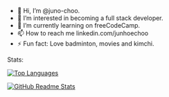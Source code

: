 - 👋 Hi, I’m @juno-choo.
- 👀 I’m interested in becoming a full stack developer.
- 🌱 I’m currently learning on freeCodeCamp.
- 📫 How to reach me linkedin.com/junhoechoo
- ⚡ Fun fact: Love badminton, movies and kimchi.

Stats:

[![Top Languages](https://github-readme-stats.vercel.app/api/top-langs/?username=juno-choo&layout=compact&show_icons=true&theme=dark)]()

[![GitHub Readme Stats](https://github-readme-stats.vercel.app/api?username=juno-choo&show_icons=true&theme=tokyo-night&hide=stars)]()
